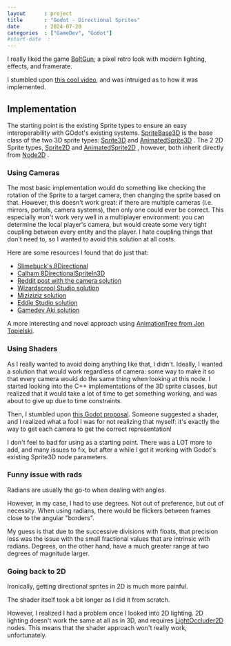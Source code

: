 ```yaml
---
layout      : project
title       : "Godot - Directional Sprites"
date        : 2024-07-20
categories  : ["GameDev", "Godot"]
#start-date  : 
---
```



I really liked the game [BoltGun](https://www.focus-entmt.com/en/games/warhammer-40000-boltgun); a pixel retro look with modern lighting, effects, and framerate.

I stumbled upon [this cool video](https://www.youtube.com/watch?v=v6hg7fYSw8I), and was intruiged as to how it was implemented.


## Implementation
The starting point is the existing Sprite types to ensure an easy interoperability with GOdot's existing systems.
[SpriteBase3D](https://docs.godotengine.org/en/stable/classes/class_spritebase3d.html) is the base class of the two 3D sprite types:
[Sprite3D](https://docs.godotengine.org/en/stable/classes/class_sprite3d.html)
and
[AnimatedSprite3D](https://docs.godotengine.org/en/stable/classes/class_animatedsprite3d.html)
. The 2 2D Sprite types,
[Sprite2D](https://docs.godotengine.org/en/stable/classes/class_sprite2d.html)
and
[AnimatedSprite2D](https://docs.godotengine.org/en/stable/classes/class_animatedsprite2d.html)
, however, both inherit directly from
[Node2D](https://docs.godotengine.org/en/stable/classes/class_node2d.html)
.

### Using Cameras
The most basic implementation would do something like checking the rotation of the Sprite to a target camera, then changing the sprite based on that.
However, this doesn't work great: if there are multiple cameras (i.e. mirrors, portals, camera systems), then only one could ever be correct.
This especially won't work very well in a multiplayer environment: you can determine the local player's camera, but would create some very tight coupling between every entity and the player. I hate coupling things that don't need to, so I wanted to avoid this solution at all costs.

Here are some resources I found that do just that:
- [Slimebuck's 8Directional](https://github.com/slimebuck/Slimebucks-Godot-8Directional-Example)
- [Calham 8DirectionalSpriteIn3D](https://github.com/calham-21/8DirectionalSpriteIn3DDemo)
- [Reddit post with the camera solution](https://www.reddit.com/r/godot/comments/19bvu0l/testing_8directional_sprites_in_3d_thoughts/)
- [Wizardscrool Studio solution](https://www.youtube.com/watch?v=8p0UFkQhJ_M&ab_channel=WizardscrollStudio)
- [Miziziziz solution](https://www.youtube.com/watch?v=q0sLPbyIbQg&ab_channel=Miziziziz)
- [Eddie Studio solution](https://www.youtube.com/watch?v=tAElk1WnYn8&ab_channel=Eddie)
- [Gamedev Aki solution](https://www.youtube.com/watch?v=NZ7EP1Kt_sI&ab_channel=GamedevAki)

A more interesting and novel approach using [AnimationTree from Jon Topielski](https://www.youtube.com/watch?v=Xf2RduncoNU).


### Using Shaders
As I really wanted to avoid doing anything like that, I didn't.
Ideally, I wanted a solution that would work regardless of camera: some way to make it so that every camera would do the same thing when looking at this node.
I started looking into the C++ implementations of the 3D sprite classes, but realized that it would take a lot of time to get something working, and was about to give up due to time constraints.

Then, I stumbled upon [this Godot proposal](https://github.com/godotengine/godot-proposals/discussions/5082).
Someone suggested a shader, and I realized what a fool I was for not realizing that myself: it's exactly the way to get each camera to get the correct representation!

I don't feel to bad for using as a starting point.
There was a LOT more to add, and many issues to fix, but after a while I got it working with Godot's existing Sprite3D node parameters.

### Funny issue with rads
Radians are usually the go-to when dealing with angles.

However, in my case, I had to use degrees. Not out of preference, but out of necessity. When using radians, there would be flickers between frames close to the angular "borders".

My guess is that due to the successive divisions with floats, that precision loss was the issue with the small fractional values that are intrinsic with radians.
Degrees, on the other hand, have a much greater range at two degrees of magnitude larger.

### Going back to 2D
Ironically, getting directional sprites in 2D is much more painful.

The shader itself took a bit longer as I did it from scratch.

However, I realized I had a problem once I looked into 2D lighting. 
2D lighting doesn't work the same at all as in 3D, and requires [LightOccluder2D](https://docs.godotengine.org/en/stable/classes/class_lightoccluder2d.html) nodes.
This means that the shader approach won't really work, unfortunately.
